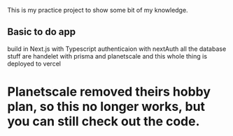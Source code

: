 This is my practice project to show some bit of my knowledge.

## Basic to do app

build in Next.js with Typescript
authenticaion with nextAuth
all the database stuff are handelet with prisma and planetscale
and this whole thing is deployed to vercel


# Planetscale removed theirs hobby plan, so this no longer works, but you can still check out the code.
